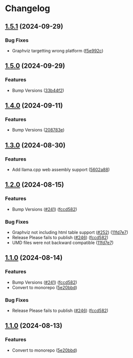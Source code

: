 # Changelog

## [1.5.1](https://github.com/hpcc-systems/hpcc-js-wasm/compare/wasm-duckdb-v1.5.0...wasm-duckdb-v1.5.1) (2024-09-29)


### Bug Fixes

* Graphviz targetting wrong platform ([f5e992c](https://github.com/hpcc-systems/hpcc-js-wasm/commit/f5e992ce34d49b7db75ce6ac14a4bd43cacb2045))

## [1.5.0](https://github.com/hpcc-systems/hpcc-js-wasm/compare/wasm-duckdb-v1.4.0...wasm-duckdb-v1.5.0) (2024-09-29)


### Features

* Bump Versions ([33b44f2](https://github.com/hpcc-systems/hpcc-js-wasm/commit/33b44f2d70f8e0de1d83bee2e2af008deecde273))

## [1.4.0](https://github.com/hpcc-systems/hpcc-js-wasm/compare/wasm-duckdb-v1.3.0...wasm-duckdb-v1.4.0) (2024-09-11)


### Features

* Bump Versions ([208783e](https://github.com/hpcc-systems/hpcc-js-wasm/commit/208783e61c86cd5f9c01931793c3334732bbaed0))

## [1.3.0](https://github.com/hpcc-systems/hpcc-js-wasm/compare/wasm-duckdb-v1.2.0...wasm-duckdb-v1.3.0) (2024-08-30)


### Features

* Add llama.cpp web assembly support ([5602a88](https://github.com/hpcc-systems/hpcc-js-wasm/commit/5602a8889df432345d1370ce4dba919262ce6c34))

## [1.2.0](https://github.com/hpcc-systems/hpcc-js-wasm/compare/wasm-duckdb-v1.1.0...wasm-duckdb-v1.2.0) (2024-08-15)


### Features

* Bump Versions ([#241](https://github.com/hpcc-systems/hpcc-js-wasm/issues/241)) ([fccd582](https://github.com/hpcc-systems/hpcc-js-wasm/commit/fccd58255035da8f1755809dcb29c4b4736443a4))


### Bug Fixes

* Graphviz not including html table support ([#252](https://github.com/hpcc-systems/hpcc-js-wasm/issues/252)) ([11fd7e7](https://github.com/hpcc-systems/hpcc-js-wasm/commit/11fd7e7d20b2b8fa7a0d3832775aedb4cd7e9bd3))
* Release Please fails to publish ([#246](https://github.com/hpcc-systems/hpcc-js-wasm/issues/246)) ([fccd582](https://github.com/hpcc-systems/hpcc-js-wasm/commit/fccd58255035da8f1755809dcb29c4b4736443a4))
* UMD files were not backward compatible ([11fd7e7](https://github.com/hpcc-systems/hpcc-js-wasm/commit/11fd7e7d20b2b8fa7a0d3832775aedb4cd7e9bd3))

## [1.1.0](https://github.com/hpcc-systems/hpcc-js-wasm/compare/wasm-duckdb-v1.0.1...wasm-duckdb-v1.1.0) (2024-08-14)


### Features

* Bump Versions ([#241](https://github.com/hpcc-systems/hpcc-js-wasm/issues/241)) ([fccd582](https://github.com/hpcc-systems/hpcc-js-wasm/commit/fccd58255035da8f1755809dcb29c4b4736443a4))
* Convert to monorepo ([5e20bbd](https://github.com/hpcc-systems/hpcc-js-wasm/commit/5e20bbdaa32a4ae304e79cabe22a9bf1a38a482b))


### Bug Fixes

* Release Please fails to publish ([#246](https://github.com/hpcc-systems/hpcc-js-wasm/issues/246)) ([fccd582](https://github.com/hpcc-systems/hpcc-js-wasm/commit/fccd58255035da8f1755809dcb29c4b4736443a4))

## [1.1.0](https://github.com/hpcc-systems/hpcc-js-wasm/compare/wasm-duckdb-v1.0.1...wasm-duckdb-v1.1.0) (2024-08-13)


### Features

* Convert to monorepo ([5e20bbd](https://github.com/hpcc-systems/hpcc-js-wasm/commit/5e20bbdaa32a4ae304e79cabe22a9bf1a38a482b))
